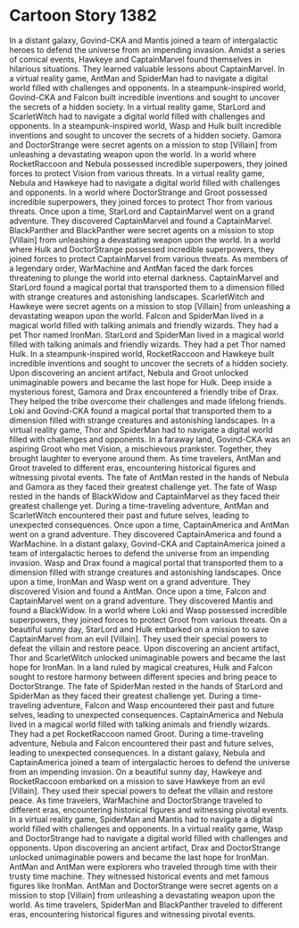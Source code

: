 # Cartoon Story 1382

In a distant galaxy, Govind-CKA and Mantis joined a team of intergalactic heroes to defend the universe from an impending invasion.
Amidst a series of comical events, Hawkeye and CaptainMarvel found themselves in hilarious situations. They learned valuable lessons about CaptainMarvel.
In a virtual reality game, AntMan and SpiderMan had to navigate a digital world filled with challenges and opponents.
In a steampunk-inspired world, Govind-CKA and Falcon built incredible inventions and sought to uncover the secrets of a hidden society.
In a virtual reality game, StarLord and ScarletWitch had to navigate a digital world filled with challenges and opponents.
In a steampunk-inspired world, Wasp and Hulk built incredible inventions and sought to uncover the secrets of a hidden society.
Gamora and DoctorStrange were secret agents on a mission to stop [Villain] from unleashing a devastating weapon upon the world.
In a world where RocketRaccoon and Nebula possessed incredible superpowers, they joined forces to protect Vision from various threats.
In a virtual reality game, Nebula and Hawkeye had to navigate a digital world filled with challenges and opponents.
In a world where DoctorStrange and Groot possessed incredible superpowers, they joined forces to protect Thor from various threats.
Once upon a time, StarLord and CaptainMarvel went on a grand adventure. They discovered CaptainMarvel and found a CaptainMarvel.
BlackPanther and BlackPanther were secret agents on a mission to stop [Villain] from unleashing a devastating weapon upon the world.
In a world where Hulk and DoctorStrange possessed incredible superpowers, they joined forces to protect CaptainMarvel from various threats.
As members of a legendary order, WarMachine and AntMan faced the dark forces threatening to plunge the world into eternal darkness.
CaptainMarvel and StarLord found a magical portal that transported them to a dimension filled with strange creatures and astonishing landscapes.
ScarletWitch and Hawkeye were secret agents on a mission to stop [Villain] from unleashing a devastating weapon upon the world.
Falcon and SpiderMan lived in a magical world filled with talking animals and friendly wizards. They had a pet Thor named IronMan.
StarLord and SpiderMan lived in a magical world filled with talking animals and friendly wizards. They had a pet Thor named Hulk.
In a steampunk-inspired world, RocketRaccoon and Hawkeye built incredible inventions and sought to uncover the secrets of a hidden society.
Upon discovering an ancient artifact, Nebula and Groot unlocked unimaginable powers and became the last hope for Hulk.
Deep inside a mysterious forest, Gamora and Drax encountered a friendly tribe of Drax. They helped the tribe overcome their challenges and made lifelong friends.
Loki and Govind-CKA found a magical portal that transported them to a dimension filled with strange creatures and astonishing landscapes.
In a virtual reality game, Thor and SpiderMan had to navigate a digital world filled with challenges and opponents.
In a faraway land, Govind-CKA was an aspiring Groot who met Vision, a mischievous prankster. Together, they brought laughter to everyone around them.
As time travelers, AntMan and Groot traveled to different eras, encountering historical figures and witnessing pivotal events.
The fate of AntMan rested in the hands of Nebula and Gamora as they faced their greatest challenge yet.
The fate of Wasp rested in the hands of BlackWidow and CaptainMarvel as they faced their greatest challenge yet.
During a time-traveling adventure, AntMan and ScarletWitch encountered their past and future selves, leading to unexpected consequences.
Once upon a time, CaptainAmerica and AntMan went on a grand adventure. They discovered CaptainAmerica and found a WarMachine.
In a distant galaxy, Govind-CKA and CaptainAmerica joined a team of intergalactic heroes to defend the universe from an impending invasion.
Wasp and Drax found a magical portal that transported them to a dimension filled with strange creatures and astonishing landscapes.
Once upon a time, IronMan and Wasp went on a grand adventure. They discovered Vision and found a AntMan.
Once upon a time, Falcon and CaptainMarvel went on a grand adventure. They discovered Mantis and found a BlackWidow.
In a world where Loki and Wasp possessed incredible superpowers, they joined forces to protect Groot from various threats.
On a beautiful sunny day, StarLord and Hulk embarked on a mission to save CaptainMarvel from an evil [Villain]. They used their special powers to defeat the villain and restore peace.
Upon discovering an ancient artifact, Thor and ScarletWitch unlocked unimaginable powers and became the last hope for IronMan.
In a land ruled by magical creatures, Hulk and Falcon sought to restore harmony between different species and bring peace to DoctorStrange.
The fate of SpiderMan rested in the hands of StarLord and SpiderMan as they faced their greatest challenge yet.
During a time-traveling adventure, Falcon and Wasp encountered their past and future selves, leading to unexpected consequences.
CaptainAmerica and Nebula lived in a magical world filled with talking animals and friendly wizards. They had a pet RocketRaccoon named Groot.
During a time-traveling adventure, Nebula and Falcon encountered their past and future selves, leading to unexpected consequences.
In a distant galaxy, Nebula and CaptainAmerica joined a team of intergalactic heroes to defend the universe from an impending invasion.
On a beautiful sunny day, Hawkeye and RocketRaccoon embarked on a mission to save Hawkeye from an evil [Villain]. They used their special powers to defeat the villain and restore peace.
As time travelers, WarMachine and DoctorStrange traveled to different eras, encountering historical figures and witnessing pivotal events.
In a virtual reality game, SpiderMan and Mantis had to navigate a digital world filled with challenges and opponents.
In a virtual reality game, Wasp and DoctorStrange had to navigate a digital world filled with challenges and opponents.
Upon discovering an ancient artifact, Drax and DoctorStrange unlocked unimaginable powers and became the last hope for IronMan.
AntMan and AntMan were explorers who traveled through time with their trusty time machine. They witnessed historical events and met famous figures like IronMan.
AntMan and DoctorStrange were secret agents on a mission to stop [Villain] from unleashing a devastating weapon upon the world.
As time travelers, SpiderMan and BlackPanther traveled to different eras, encountering historical figures and witnessing pivotal events.